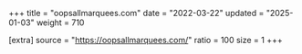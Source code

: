 +++
title = "oopsallmarquees.com"
date = "2022-03-22"
updated = "2025-01-03"
weight = 710

[extra]
source = "https://oopsallmarquees.com/"
ratio = 100
size = 1
+++
